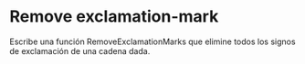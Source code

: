 # Remove exclamation-mark

Escribe una función RemoveExclamationMarks que elimine todos los signos de exclamación de una cadena dada.
